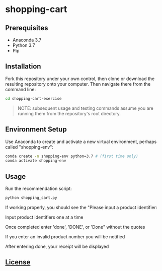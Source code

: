 # shopping-cart


## Prerequisites

  + Anaconda 3.7
  + Python 3.7
  + Pip

## Installation

Fork this repository under your own control, then clone or download the resulting repository onto your computer. Then navigate there from the command line:

```sh
cd shopping-cart-exercise
```

> NOTE: subsequent usage and testing commands assume you are running them from the repository's root directory.

## Environment Setup

Use Anaconda to create and activate a new virtual environment, perhaps called "shopping-env":

```sh
conda create -n shopping-env python=3.7 # (first time only)
conda activate shopping-env
```

## Usage

Run the recommendation script:

```py
python shopping_cart.py
```
If working properly, you should see the "Please input a product identifier: 

Input product identifiers one at a time

Once completed enter 'done', 'DONE', or 'Done" without the quotes

If you enter an invalid product number you will be notified 

After entering done, your receipt will be displayed

## [License](/LICENSE.md)